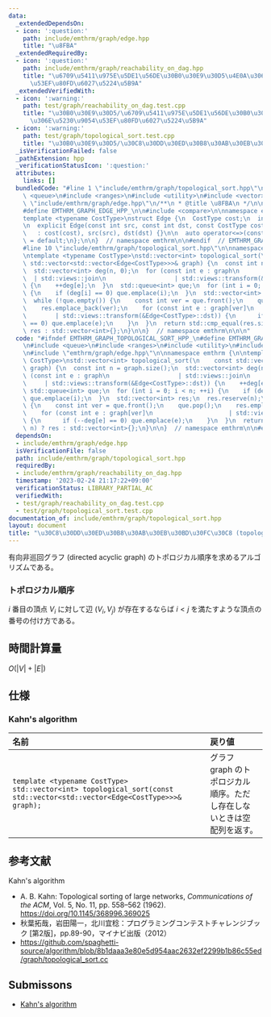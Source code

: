 ```yaml
---
data:
  _extendedDependsOn:
  - icon: ':question:'
    path: include/emthrm/graph/edge.hpp
    title: "\u8FBA"
  _extendedRequiredBy:
  - icon: ':question:'
    path: include/emthrm/graph/reachability_on_dag.hpp
    title: "\u6709\u5411\u975E\u5DE1\u56DE\u30B0\u30E9\u30D5\u4E0A\u306E\u5230\u9054\
      \u53EF\u80FD\u6027\u5224\u5B9A"
  _extendedVerifiedWith:
  - icon: ':warning:'
    path: test/graph/reachability_on_dag.test.cpp
    title: "\u30B0\u30E9\u30D5/\u6709\u5411\u975E\u5DE1\u56DE\u30B0\u30E9\u30D5\u4E0A\
      \u306E\u5230\u9054\u53EF\u80FD\u6027\u5224\u5B9A"
  - icon: ':warning:'
    path: test/graph/topological_sort.test.cpp
    title: "\u30B0\u30E9\u30D5/\u30C8\u30DD\u30ED\u30B8\u30AB\u30EB\u30BD\u30FC\u30C8"
  _isVerificationFailed: false
  _pathExtension: hpp
  _verificationStatusIcon: ':question:'
  attributes:
    links: []
  bundledCode: "#line 1 \"include/emthrm/graph/topological_sort.hpp\"\n\n\n\n#include\
    \ <queue>\n#include <ranges>\n#include <utility>\n#include <vector>\n\n#line 1\
    \ \"include/emthrm/graph/edge.hpp\"\n/**\n * @title \u8FBA\n */\n\n#ifndef EMTHRM_GRAPH_EDGE_HPP_\n\
    #define EMTHRM_GRAPH_EDGE_HPP_\n\n#include <compare>\n\nnamespace emthrm {\n\n\
    template <typename CostType>\nstruct Edge {\n  CostType cost;\n  int src, dst;\n\
    \n  explicit Edge(const int src, const int dst, const CostType cost = 0)\n   \
    \   : cost(cost), src(src), dst(dst) {}\n\n  auto operator<=>(const Edge& x) const\
    \ = default;\n};\n\n}  // namespace emthrm\n\n#endif  // EMTHRM_GRAPH_EDGE_HPP_\n\
    #line 10 \"include/emthrm/graph/topological_sort.hpp\"\n\nnamespace emthrm {\n\
    \ntemplate <typename CostType>\nstd::vector<int> topological_sort(\n    const\
    \ std::vector<std::vector<Edge<CostType>>>& graph) {\n  const int n = graph.size();\n\
    \  std::vector<int> deg(n, 0);\n  for (const int e : graph\n                 \
    \  | std::views::join\n                   | std::views::transform(&Edge<CostType>::dst))\
    \ {\n    ++deg[e];\n  }\n  std::queue<int> que;\n  for (int i = 0; i < n; ++i)\
    \ {\n    if (deg[i] == 0) que.emplace(i);\n  }\n  std::vector<int> res;\n  res.reserve(n);\n\
    \  while (!que.empty()) {\n    const int ver = que.front();\n    que.pop();\n\
    \    res.emplace_back(ver);\n    for (const int e : graph[ver]\n             \
    \        | std::views::transform(&Edge<CostType>::dst)) {\n      if (--deg[e]\
    \ == 0) que.emplace(e);\n    }\n  }\n  return std::cmp_equal(res.size(), n) ?\
    \ res : std::vector<int>{};\n}\n\n}  // namespace emthrm\n\n\n"
  code: "#ifndef EMTHRM_GRAPH_TOPOLOGICAL_SORT_HPP_\n#define EMTHRM_GRAPH_TOPOLOGICAL_SORT_HPP_\n\
    \n#include <queue>\n#include <ranges>\n#include <utility>\n#include <vector>\n\
    \n#include \"emthrm/graph/edge.hpp\"\n\nnamespace emthrm {\n\ntemplate <typename\
    \ CostType>\nstd::vector<int> topological_sort(\n    const std::vector<std::vector<Edge<CostType>>>&\
    \ graph) {\n  const int n = graph.size();\n  std::vector<int> deg(n, 0);\n  for\
    \ (const int e : graph\n                   | std::views::join\n              \
    \     | std::views::transform(&Edge<CostType>::dst)) {\n    ++deg[e];\n  }\n \
    \ std::queue<int> que;\n  for (int i = 0; i < n; ++i) {\n    if (deg[i] == 0)\
    \ que.emplace(i);\n  }\n  std::vector<int> res;\n  res.reserve(n);\n  while (!que.empty())\
    \ {\n    const int ver = que.front();\n    que.pop();\n    res.emplace_back(ver);\n\
    \    for (const int e : graph[ver]\n                     | std::views::transform(&Edge<CostType>::dst))\
    \ {\n      if (--deg[e] == 0) que.emplace(e);\n    }\n  }\n  return std::cmp_equal(res.size(),\
    \ n) ? res : std::vector<int>{};\n}\n\n}  // namespace emthrm\n\n#endif  // EMTHRM_GRAPH_TOPOLOGICAL_SORT_HPP_\n"
  dependsOn:
  - include/emthrm/graph/edge.hpp
  isVerificationFile: false
  path: include/emthrm/graph/topological_sort.hpp
  requiredBy:
  - include/emthrm/graph/reachability_on_dag.hpp
  timestamp: '2023-02-24 21:17:22+09:00'
  verificationStatus: LIBRARY_PARTIAL_AC
  verifiedWith:
  - test/graph/reachability_on_dag.test.cpp
  - test/graph/topological_sort.test.cpp
documentation_of: include/emthrm/graph/topological_sort.hpp
layout: document
title: "\u30C8\u30DD\u30ED\u30B8\u30AB\u30EB\u30BD\u30FC\u30C8 (topological sort)"
---
```


有向非巡回グラフ (directed acyclic graph) のトポロジカル順序を求めるアルゴリズムである。


### トポロジカル順序

$i$ 番目の頂点 $V_i$ に対して辺 $(V_i, V_j)$ が存在するならば $i < j$ を満たすような頂点の番号の付け方である。


## 時間計算量

$O(\lvert V \rvert + \lvert E \rvert)$


## 仕様

### Kahn's algorithm

|名前|戻り値|
|:--|:--|
|`template <typename CostType>`<br>`std::vector<int> topological_sort(const std::vector<std::vector<Edge<CostType>>>& graph);`|グラフ $\mathrm{graph}$ のトポロジカル順序。ただし存在しないときは空配列を返す。|


## 参考文献

Kahn's algorithm
- A. B. Kahn: Topological sorting of large networks, *Communications of the ACM*, Vol. 5, No. 11, pp. 558–562 (1962). https://doi.org/10.1145/368996.369025
- 秋葉拓哉，岩田陽一，北川宜稔：プログラミングコンテストチャレンジブック \[第2版\]，pp.89-90，マイナビ出版（2012）
- https://github.com/spaghetti-source/algorithm/blob/8b1daaa3e80e5d954aac2632ef2299b1b86c55ed/graph/topological_sort.cc


## Submissons

- [Kahn's algorithm](https://onlinejudge.u-aizu.ac.jp/solutions/problem/GRL_4_B/review/4082498/emthrm/C++14)
